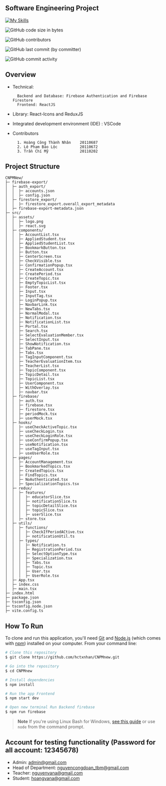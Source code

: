 ## Software Engineering Project 
[![My Skills](https://skillicons.dev/icons?i=react,nodejs,ts,vite,firebase&perline=5)](https://skillicons.dev)

![GitHub code size in bytes](https://img.shields.io/github/languages/code-size/hctxnhan/CNPMnew) 

![GitHub contributors](https://img.shields.io/github/contributors/hctxnhan/CNPMnew) 

![GitHub last commit (by committer)](https://img.shields.io/github/last-commit/hctxnhan/CNPMnew) 

![GitHub commit activity](https://img.shields.io/github/commit-activity/m/hctxnhan/CNPMnew)

## Overview
* Technical:

        Backend and Database: Firebase Authentication and Firebase Firestore
        Frontend: ReactJS

* Library: React-Icons and ReduxJS
* Integrated development environment (IDE) : VSCode
* Contributors

        1. Hoàng Công Thành Nhân    20110687
        2. Lê Phạm Bảo Lộc          20110672
        3. Trần Chí Mỹ              20110202

## Project Structure

```base
CNPMNew/
├─ firebase-export/
│  ├─ auth_export/
│  │  ├─ accounts.json
│  │  ├─ config.json
│  ├─ firestore_export/
│  │  ├─ firestore_export.overall_export_metadata
│  ├─ firebase-export-metadata.json
├─ src/
│  ├─ assets/
│  │  ├─ logo.png
│  │  ├─ react.svg
│  ├─ components/
│  │  ├─ AccountList.tsx
│  │  ├─ AppliedStudent.tsx
│  │  ├─ AppliedStudentList.tsx
│  │  ├─ BookmarkButton.tsx
│  │  ├─ Button.tsx
│  │  ├─ CenterScreen.tsx
│  │  ├─ CheckVisible.tsx
│  │  ├─ ConfirmationPopup.tsx
│  │  ├─ CreateAccount.tsx
│  │  ├─ CreatePeriod.tsx
│  │  ├─ CreateTopic.tsx
│  │  ├─ EmptyTopicList.tsx
│  │  ├─ Footer.tsx
│  │  ├─ Input.tsx
│  │  ├─ InputTag.tsx
│  │  ├─ LoginPopup.tsx
│  │  ├─ NavbarLink.tsx
│  │  ├─ NewTabs.tsx
│  │  ├─ NormalModal.tsx
│  │  ├─ Notification.tsx
│  │  ├─ NotificationList.tsx
│  │  ├─ Portal.tsx
│  │  ├─ Search.tsx
│  │  ├─ SelectEvaluationMember.tsx
│  │  ├─ SelectInput.tsx
│  │  ├─ ShowNotification.tsx
│  │  ├─ TabPane.tsx
│  │  ├─ Tabs.tsx
│  │  ├─ TagInputComponent.tsx
│  │  ├─ TeacherEvaluationItem.tsx
│  │  ├─ TeacherList.tsx
│  │  ├─ TopicComponent.tsx
│  │  ├─ TopicDetail.tsx
│  │  ├─ TopicList.tsx
│  │  ├─ UserComponent.tsx
│  │  ├─ WithOverlay.tsx
│  │  ├─ navbar.tsx
│  ├─ firebase/
│  │  ├─ auth.tsx
│  │  ├─ firebase.tsx
│  │  ├─ firestore.tsx
│  │  ├─ periodMock.tsx
│  │  ├─ userMock.tsx
│  ├─ hooks/
│  │  ├─ useCheckActiveTopic.tsx
│  │  ├─ useCheckLogin.tsx
│  │  ├─ useCheckLoginRole.tsx
│  │  ├─ useConfirmPopup.tsx
│  │  ├─ useNotification.tsx
│  │  ├─ useTagInput.tsx
│  │  ├─ useUserRole.tsx
│  ├─ pages/
│  │  ├─ AccountManagement.tsx
│  │  ├─ BookmarkedTopics.tsx
│  │  ├─ CreatedTopics.tsx
│  │  ├─ FindTopics.tsx
│  │  ├─ NoAuthenticated.tsx
│  │  ├─ SpecializationTopics.tsx
│  ├─ redux/
│  │  ├─ features/
│  │  │  ├─ educatorSlice.tsx
│  │  │  ├─ notificationSlice.ts
│  │  │  ├─ topicDetailSlice.tsx
│  │  │  ├─ topicSlice.tsx
│  │  │  ├─ userSlice.tsx
│  │  ├─ store.tsx
│  ├─ utils/
│  │  ├─ functions/
│  │  │  ├─ CheckIfPeriodACtive.tsx
│  │  │  ├─ notificationUtil.ts
│  │  ├─ types/
│  │  │  ├─ Notification.ts
│  │  │  ├─ RegistrationPeriod.tsx
│  │  │  ├─ SelectOptionType.tsx
│  │  │  ├─ Specialization.tsx
│  │  │  ├─ Tabs.tsx
│  │  │  ├─ Topic.tsx
│  │  │  ├─ User.tsx
│  │  │  ├─ UserRole.tsx
│  ├─ App.tsx
│  ├─ index.css
│  ├─ main.tsx
├─ index.html
├─ package.json
├─ tsconfig.json
├─ tsconfig.node.json
├─ vite.config.ts
```
## How To Run

To clone and run this application, you'll need [Git](https://git-scm.com) and [Node.js](https://nodejs.org/en/download/) (which comes with [npm](http://npmjs.com)) installed on your computer. From your command line:

```bash
# Clone this repository
$ git clone https://github.com/hctxnhan/CNPMnew.git

# Go into the repository
$ cd CNPMnew

# Install dependencies
$ npm install

# Run the app Frontend
$ npm start dev

# Open new terminal Run Backend firebase
$ npm run firebase

```

> **Note**
> If you're using Linux Bash for Windows, [see this guide](https://www.howtogeek.com/261575/how-to-run-graphical-linux-desktop-applications-from-windows-10s-bash-shell/) or use `node` from the command prompt.

## Account for testing functionality (Password for all account: 12345678)
* Admin: admin@gmail.com
* Head of Department: nguyencongdoan_tbm@gmail.com
* Teacher: nguyenvana@gmail.com
* Student: hoangvana@gmail.com
